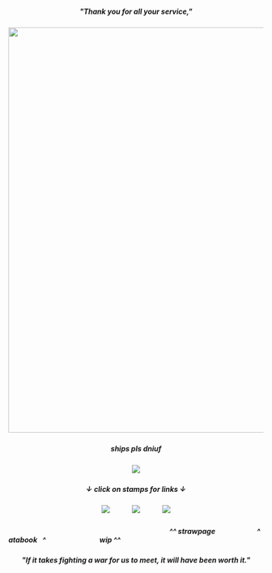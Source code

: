 ##### <p align="center"> "Thank you for all your service,"
##### <p align="center"> <img src="https://files.catbox.moe/5l8k9k.png" height="800" />


##### <p align="center"> ships pls dniuf


##### <p align="center"> ![](https://komarev.com/ghpvc/?username=eijiromantic&label=ᰔᩚ&color=fdbff1&style=plastic&abbreviated=true) 

##### <p align="center"> ↓ click on stamps for links ↓
##### <p align="center"> [![](https://files.catbox.moe/ylrks5.png)](https://eijiromantic.straw.page)⠀⠀⠀⠀ [![](https://files.catbox.moe/n4gctd.png)](https://eijirou.atabook.org)⠀⠀⠀⠀ ![](https://files.catbox.moe/3l2tz5.png)
##### <p align="left">⠀⠀⠀⠀⠀⠀⠀⠀⠀⠀⠀⠀⠀⠀⠀⠀⠀⠀⠀⠀⠀⠀⠀⠀⠀⠀⠀⠀⠀⠀⠀^^ strawpage⠀⠀⠀⠀⠀⠀⠀⠀^ atabook⠀^ ⠀⠀⠀⠀⠀⠀⠀⠀⠀⠀wip ^^
##### <p align="center"> "If it takes fighting a war for us to meet, it will have been worth it."
